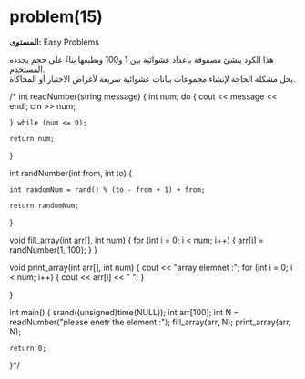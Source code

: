 # problem(15)

**المستوى:** Easy Problems

هذا الكود ينشئ مصفوفة بأعداد عشوائية بين 1 و100 ويطبعها بناءً على حجم يحدده المستخدم.  
يحل مشكلة الحاجة لإنشاء مجموعات بيانات عشوائية سريعة لأغراض الاختبار أو المحاكاة.

/* int readNumber(string message)
{
	int num;
	do
	{
		cout << message << endl;
		cin >> num;

	} while (num <= 0);

	return num;

}

int randNumber(int from, int to)
{

	int randomNum = rand() % (to - from + 1) + from;

	return randomNum;
}

void fill_array(int arr[], int num)
{
	for (int i = 0; i < num; i++)
	{
		arr[i] = randNumber(1, 100);
	}
}

void print_array(int arr[], int num)
{
	cout << "array elemnet :";
	for (int i = 0; i < num; i++)
	{
		cout << arr[i] << " ";
	}

}

int main()
{
	srand((unsigned)time(NULL));
	int arr[100];
	int N = readNumber("please enetr the element :");
	fill_array(arr, N);
	print_array(arr, N);

	return 0;
}*/

```cpp

```